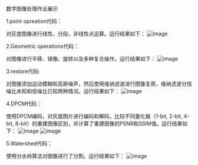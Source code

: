 数字图像处理作业展示

1.point opreation代码：
  
  对灰度图像进行线性，分段，非线性点运算。运行结果如下：
  ![image](https://user-images.githubusercontent.com/102712796/232286764-b063617a-9efb-4d67-8b3c-1407d06a2884.png)

2.Geometric operations代码：
  
  对图像进行平移、镜像、旋转以及多种复合操作。运行结果如下：
  ![image](https://user-images.githubusercontent.com/102712796/232288025-dddca6b8-f8d2-4e37-810f-e7ba290bdb98.png)

3.restore代码:

  对图像添加运动模糊和高斯噪声，然后使用维纳滤波进行图像复原，维纳滤波分信噪比未知和信噪比已知两种情况。运行结果如下：
  ![image](https://github.com/Creamfairy/homework/assets/102712796/f0ceb5b8-97bf-426e-8b6e-bb6746d27ae5)

4.DPCM代码：

  使用DPCM编码，对灰度图片进行编码和解码，比较不同量化器（1-bit, 2-bit, 4-bit, 8-bit）的重建图像区别，并计算了重建图像的PSNR和SSIM值。运行结果如下：
  ![image](https://github.com/Creamfairy/homework/assets/102712796/36d35c9c-d56f-4e97-a895-d25c5d9f07cd)
  ![image](https://github.com/Creamfairy/homework/assets/102712796/0f7b8252-752c-448b-8af2-07e8395ae2d9)

5.Watershed代码：

  使用分水岭算法对图像进行了分割。运行结果如下：
  ![image](https://github.com/Creamfairy/homework/assets/102712796/33998826-1380-4b09-9ba9-eefc7c742572)
